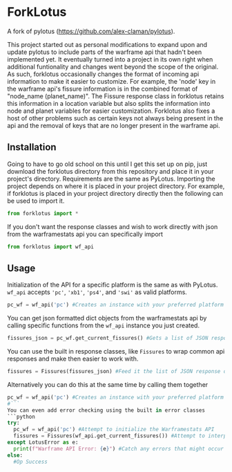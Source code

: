 # ForkLotus
A fork of pylotus (https://github.com/alex-claman/pylotus). 

This project started out as personal modifications to expand upon and update pylotus to include parts of the warframe api that hadn't been implemented yet. It eventually turned into a project in its own right when additional funtionality and changes went beyond the scope of the original. As such, forklotus occasionally changes the format of incoming api information to make it easier to customize. For example, the 'node' key in the warframe api's fissure information is in the combined format of "node_name (planet_name)". The Fissure response class in forklotus retains this information in a location variable but also splits the information into node and planet variables for easier customization. Forklotus also fixes a host of other problems such as certain keys not always being present in the api and the removal of keys that are no longer present in the warframe api.
## Installation
Going to have to go old school on this until I get this set up on pip, just download the forklotus directory from this repository and place it in your project's directory. Requirements are the same as PyLotus. Importing the project depends on where it is placed in your project directory. For example, if forklotus is placed in your project directory directly then the following can be used to import it.
```python
from forklotus import *
```
If you don't want the response classes and wish to work directly with json from the warframestats api you can specifically import
```python
from forklotus import wf_api
```
## Usage
Initialization of the API for a specific platform is the same as with PyLotus. ```wf_api``` accepts ```'pc'```, ```'xb1'```, ```'ps4'```, and ```'swi'``` as valid platforms.
```python
pc_wf = wf_api('pc') #Creates an instance with your preferred platform
```
You can get json formatted dict objects from the warframestats api by calling specific functions from the ```wf_api``` instance you just created.
```python
fissures_json = pc_wf.get_current_fissures() #Gets a list of JSON response dicts
```
You can use the built in response classes, like ```Fissures``` to wrap common api responses and make then easier to work with.
```python
fissures = Fissures(fissures_json) #Feed it the list of JSON response dicts
```
Alternatively you can do this at the same time by calling them together
```python
pc_wf = wf_api('pc') #Creates an instance with your preferred platform
#```
You can even add error checking using the built in error classes
```python
try:
  pc_wf = wf_api('pc') #Attempt to initialize the Warframestats API
  fissures = Fissures(wf_api.get_current_fissures()) #Attempt to interpret fissure response from Warframestats API
except LotusError as e:
  print(f"Warframe API Error: {e}") #Catch any errors that might occur
else:
  #Op Success
```


